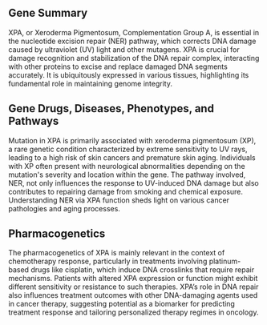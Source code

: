 ## Gene Summary
XPA, or Xeroderma Pigmentosum, Complementation Group A, is essential in the nucleotide excision repair (NER) pathway, which corrects DNA damage caused by ultraviolet (UV) light and other mutagens. XPA is crucial for damage recognition and stabilization of the DNA repair complex, interacting with other proteins to excise and replace damaged DNA segments accurately. It is ubiquitously expressed in various tissues, highlighting its fundamental role in maintaining genome integrity.

## Gene Drugs, Diseases, Phenotypes, and Pathways
Mutation in XPA is primarily associated with xeroderma pigmentosum (XP), a rare genetic condition characterized by extreme sensitivity to UV rays, leading to a high risk of skin cancers and premature skin aging. Individuals with XP often present with neurological abnormalities depending on the mutation's severity and location within the gene. The pathway involved, NER, not only influences the response to UV-induced DNA damage but also contributes to repairing damage from smoking and chemical exposure. Understanding NER via XPA function sheds light on various cancer pathologies and aging processes.

## Pharmacogenetics
The pharmacogenetics of XPA is mainly relevant in the context of chemotherapy response, particularly in treatments involving platinum-based drugs like cisplatin, which induce DNA crosslinks that require repair mechanisms. Patients with altered XPA expression or function might exhibit different sensitivity or resistance to such therapies. XPA’s role in DNA repair also influences treatment outcomes with other DNA-damaging agents used in cancer therapy, suggesting potential as a biomarker for predicting treatment response and tailoring personalized therapy regimes in oncology.
